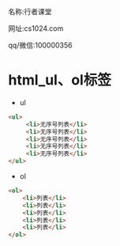 名称:行者课堂 

网址:cs1024.com

qq/微信:100000356

# html_ul、ol标签

- ul

```html
<ul>
     <li>无序号列表</li>
     <li>无序号列表</li>
     <li>无序号列表</li>
     <li>无序号列表</li>
     <li>无序号列表</li>
</ul>
```

- ol

```html
<ol>
    <li>列表</li>
    <li>列表</li>
    <li>列表</li>
    <li>列表</li>
    <li>列表</li>
</ol>
```

